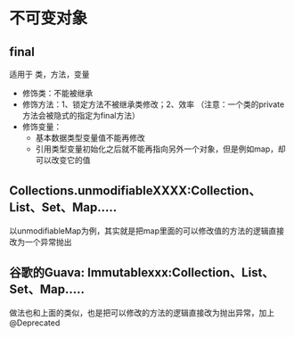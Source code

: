 # 不可变对象

## final

适用于 类，方法，变量

* 修饰类：不能被继承
* 修饰方法：1、锁定方法不被继承类修改；2、效率  （注意：一个类的private方法会被隐式的指定为final方法）
* 修饰变量：
  - 基本数据类型变量值不能再修改
  - 引用类型变量初始化之后就不能再指向另外一个对象，但是例如map，却可以改变它的值



## Collections.unmodifiableXXXX:Collection、List、Set、Map.....

以unmodifiableMap为例，其实就是把map里面的可以修改值的方法的逻辑直接改为一个异常抛出



## 谷歌的Guava: Immutablexxx:Collection、List、Set、Map.....

做法也和上面的类似，也是把可以修改的方法的逻辑直接改为抛出异常，加上@Deprecated

